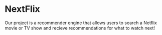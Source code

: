 # NextFlix

Our project is a recommender engine that allows users to search a Netflix movie or TV show and recieve recommendations for what to watch next!
